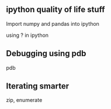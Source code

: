 ## ipython quality of life stuff

Import numpy and pandas into ipython

using ? in ipython

## Debugging using pdb

pdb

## Iterating smarter

zip, enumerate
